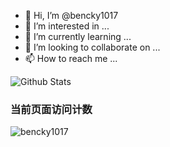 - 👋 Hi, I’m @bencky1017
- 👀 I’m interested in ...
- 🌱 I’m currently learning ...
- 💞️ I’m looking to collaborate on ...
- 📫 How to reach me ...

<!---
bencky1017/bencky1017 is a ✨ special ✨ repository because its `README.md` (this file) appears on your GitHub profile.
You can click the Preview link to take a look at your changes.
--->
![Github Stats](https://github-readme-stats.vercel.app/api?username=bencky1017&count_private=true&show_icons=true&theme=vue)


### 当前页面访问计数

![bencky1017](https://count.getloli.com/get/@bencky1017)
